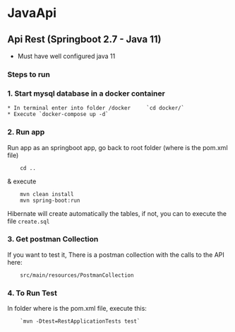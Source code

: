# JavaApi

## Api Rest (Springboot 2.7 -  Java 11)
	
  - Must have well configured java 11 

### Steps to run

### 1. Start mysql database in a docker container

	* In terminal enter into folder /docker 	`cd docker/`
	* Execute `docker-compose up -d`
	

### 2. Run app

  Run app as an springboot app, go back to root folder (where is the pom.xml file)
  
		cd ..
		
  & execute
   
		mvn clean install
		mvn spring-boot:run
		
  Hibernate will create automatically the tables, if not, you can to execute the file `create.sql`
		
 
### 3. Get postman Collection 

  If you want to test it, There is a postman collection with the calls to the API here:

		src/main/resources/PostmanCollection
		

### 4. To Run Test
 
  In folder where is the pom.xml file, execute this:
	
		`mvn -Dtest=RestApplicationTests test`
		
	